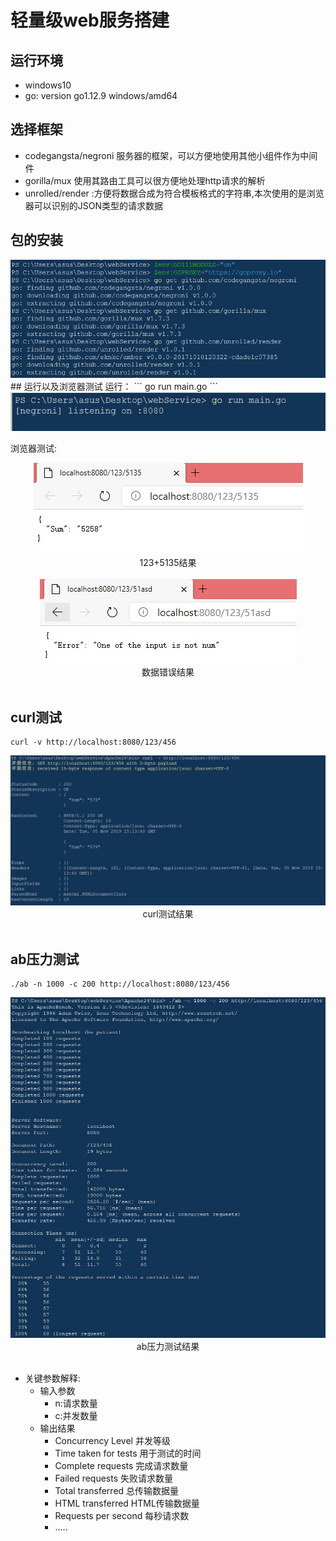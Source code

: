 # 轻量级web服务搭建

## 运行环境
- windows10
- go: version go1.12.9 windows/amd64

## 选择框架
- codegangsta/negroni 服务器的框架，可以方便地使用其他小组件作为中间件
- gorilla/mux 使用其路由工具可以很方便地处理http请求的解析
- unrolled/render :方便将数据合成为符合模板格式的字符串,本次使用的是浏览器可以识别的JSON类型的请求数据

## 包的安装
<center><img src="./screenshot/1.jpg"></center>
## 运行以及浏览器测试
运行：
```
go run main.go
```
<center><img src="./screenshot/2.jpg"></center>

浏览器测试:
<center><img src="./screenshot/3.jpg"><br>123+5135结果</center><br>
<center><img src="./screenshot/4.jpg"><br>数据错误结果</center><br>

## curl测试
```
curl -v http://localhost:8080/123/456
```
<center><img src="./screenshot/5.jpg"><br>curl测试结果</center><br>

## ab压力测试
```
./ab -n 1000 -c 200 http://localhost:8080/123/456
```
<center><img src="./screenshot/6.jpg"><br>ab压力测试结果</center><br>

- 关键参数解释:
    - 输入参数
        - n:请求数量
        - c:并发数量
    - 输出结果
        - Concurrency Level 并发等级
        - Time taken for tests 用于测试的时间
        - Complete requests 完成请求数量
        - Failed requests 失败请求数量
        - Total transferred 总传输数据量
        - HTML transferred HTML传输数据量
        - Requests per second 每秒请求数
        - .....
